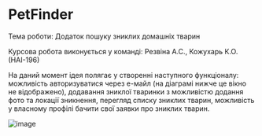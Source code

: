 # PetFinder
Тема роботи: Додаток пошуку зниклих домашніх тварин

Курсова робота виконується у команді: Резвіна А.С., Кожухарь К.О.(НАІ-196)

На даний момент ідея полягає у створенні наступного функціоналу: можливість авторизуватися через е-майл (на діаграмі нижче це вікно не відображено), додавання зниклої тваринки з можливістю додання фото та локації зникнення, перегляд списку зниклих тварин, можливість у власному профілі бачити свої заявки про зниклих тварин.
 
![image](https://user-images.githubusercontent.com/81770974/166104534-3a09f038-0f0f-4715-82a4-c4659da16112.png)
